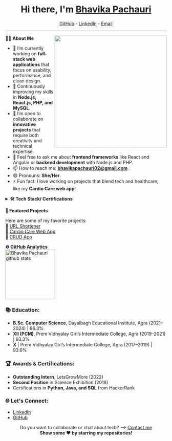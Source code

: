 <h1 align="center"> Hi there, I'm <a href="https://www.linkedin.com/in/bhavika-pachauri/">Bhavika Pachauri</a> </h1>

<!--- Adding Header Elements -->
<p align="center">
  <a href="https://github.com/BhavikaPachauri/">GitHub</a> -
  <a href="https://www.linkedin.com/in/bhavika-pachauri/">LinkedIn</a> -
  <a href="mailto:bhavikapachauri02@gmail.com">Email</a>
</p>

-----------------------------------------------------------
👩‍💻 **About Me**<img src="https://encrypted-tbn1.gstatic.com/images?q=tbn:ANd9GcTSbKcaBPp80ch7bvhkO5bgKVyjAW9_BhA_3FPzWbDQosaAfNuZ" min-width="300px" max-width="300px" width="350px" align="right"> 
- 🔭 I’m currently working on **full-stack web applications** that focus on usability, performance, and clean design.
- 🌱 Continuously improving my skills in **Node.js, React.js, PHP, and MySQL**.
- 👯 I’m open to collaborate on **innovative projects** that require both creativity and technical expertise.
- 💬 Feel free to ask me about **frontend frameworks** like React and Angular or **backend development** with Node.js and PHP.
- 📫 How to reach me: **[bhavikapachauri02@gmail.com](mailto:bhavikapachauri02@gmail.com)**.
- 😄 Pronouns: **She/Her**.
- ⚡ Fun fact: I love working on projects that blend tech and healthcare, like my **Cardio Care web app**!

<!--- Adding Tech Stack open Section -->

<details>	
 <summary><b>🛠 Tech Stack/ Certifications</b></summary><br>
Languages: 
<img src="https://img.shields.io/badge/-HTML5-DE5934?logo=HTML5&logoColor=white&style=flat">&nbsp;
<img src="https://img.shields.io/badge/-CSS3-2275B2?logo=CSS3&logoColor=white&style=flat"> &nbsp;
<img src="https://img.shields.io/badge/-JavaScript-F7DF1E?logo=javascript&logoColor=black&style=flat"> &nbsp;
<img src="https://img.shields.io/badge/-TypeScript-3178C6?logo=typescript&logoColor=white&style=flat"> &nbsp;<br>
Backend: 
<img src="https://img.shields.io/badge/-Node.js-339933?logo=Node.js&logoColor=white&style=flat"> &nbsp;
<img src="https://img.shields.io/badge/-PHP-777BB4?logo=PHP&logoColor=white&style=flat"> &nbsp;
<img src="https://img.shields.io/badge/-Express.js-404D59?logo=Express&logoColor=white&style=flat"> &nbsp;<br>
Frameworks and Libraries: 
<img src="https://img.shields.io/badge/-React.js-61DAFB?logo=react&logoColor=black&style=flat">&nbsp;
<img src="https://img.shields.io/badge/-Redux-764ABC?logo=redux&logoColor=white&style=flat">&nbsp;
<img src="https://img.shields.io/badge/-Bootstrap-7952B3?logo=bootstrap&logoColor=white&style=flat">&nbsp;<br>
Tools: 
<img src="https://img.shields.io/badge/-Git-F05032?logo=Git&logoColor=white&style=flat">&nbsp;
<img src="https://img.shields.io/badge/-Visual%20Studio%20Code-007ACC?logo=Visual%20Studio%20Code&logoColor=white&style=flat">&nbsp;<br>
Operating Systems: 
<img src="https://img.shields.io/badge/-Windows-0078D6?logo=windows&logoColor=white&style=flat">&nbsp;
<img src="https://img.shields.io/badge/-Linux-FCC624?logo=linux&logoColor=black&style=flat">&nbsp;

</details>

<!--- 1st Section on Curated Articles -->
<b>📝 Featured Projects</b><br>

Here are some of my favorite projects:<br>
  📘 [URL Shortener](https://github.com/BhavikaPachauri/url-shortener-nodejs)<br>
  📒 [Cardio Care Web App](https://github.com/BhavikaPachauri/cardio-care)<br>
  📙 [CRUD App](https://github.com/BhavikaPachauri/crud-app)<br>

<!--- GitHub Analytics -->

<summary><b>⚙️ GitHub Analytics</b></summary>
<a href="https://github.com/BhavikaPachauri">
   <img height="155em" src="https://github-readme-stats.vercel.app/api?username=BhavikaPachauri&show_icons=true&theme=radical" alt="Bhavika Pachauri github stats" />
</a>

### 📚 Education:
- **B.Sc. Computer Science**, Dayalbagh Educational Institute, Agra (2021–2024) | 86.3%
- **XII (PCM)**, Prem Vidhyalay Girl’s Intermediate College, Agra (2019–2021) | 93.3%
- **X** | Prem Vidhyalay Girl’s Intermediate College, Agra (2017–2019) | 93.6%

### 🏆 Awards & Certifications:
- **Outstanding Intern**, LetsGrowMore (2022)
- **Second Position** in Science Exhibition (2018)
- Certifications in **Python, Java, and SQL** from HackerRank

### 🌐 Let's Connect:
- [LinkedIn](https://www.linkedin.com/in/bhavika-pachauri/)
- [GitHub](https://github.com/BhavikaPachauri/)

<p align="center">
Do you want to collaborate or chat about tech? ⟶ <a href="mailto:bhavikapachauri02@gmail.com">Contact me</a><br>
<b> Show some ❤️ by starring my repositories!</b>
</p>



